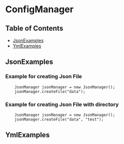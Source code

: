 # ConfigManager

## Table of Contents

 - [JsonExamples](#JsonExamples)
 - [YmlExamples](#YmlExamples)


## JsonExamples

### Example for creating Json File
        JsonManager jsonManager = new JsonManager();
        jsonManager.createFile("data");

### Example for creating Json File with directory
        JsonManager jsonManager = new JsonManager();
        jsonManager.createFile("data", "test");


## YmlExamples
